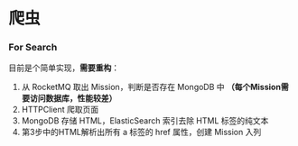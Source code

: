 # 爬虫
### For Search

目前是个简单实现，**需要重构**：
1. 从 RocketMQ 取出 Mission，判断是否存在 MongoDB 中 **（每个Mission需要访问数据库，性能较差）**
2. HTTPClient 爬取页面
3. MongoDB 存储 HTML，ElasticSearch 索引去除 HTML 标签的纯文本
4. 第3步中的HTML解析出所有 a 标签的 href 属性，创建 Mission 入列



